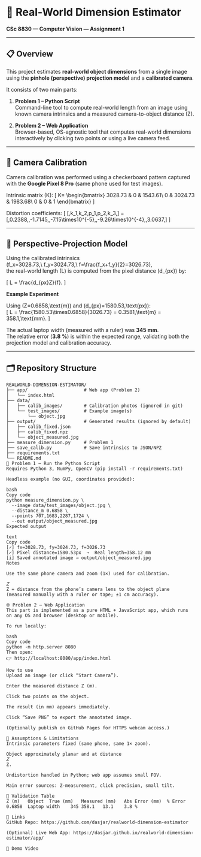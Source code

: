 # 🧠 Real-World Dimension Estimator  
**CSc 8830 — Computer Vision — Assignment 1**

---

## 📋 Overview
This project estimates **real-world object dimensions** from a single image using the **pinhole (perspective) projection model** and a **calibrated camera**.

It consists of two main parts:

1. **Problem 1 – Python Script**  
   Command-line tool to compute real-world length from an image using known camera intrinsics and a measured camera-to-object distance (Z).

2. **Problem 2 – Web Application**  
   Browser-based, OS-agnostic tool that computes real-world dimensions interactively by clicking two points or using a live camera feed.

---

## 🧮 Camera Calibration
Camera calibration was performed using a checkerboard pattern captured with the **Google Pixel 8 Pro** (same phone used for test images).

Intrinsic matrix \(K\):
\[
K=
\begin{bmatrix}
3028.73 & 0 & 1543.61\\
0 & 3024.73 & 1983.68\\
0 & 0 & 1
\end{bmatrix}
\]

Distortion coefficients:
\[
[\,k_1,k_2,p_1,p_2,k_3\,] =
[\,0.2388,\,-1.7145,\,-7.15\times10^{-5},\,-9.26\times10^{-4},\,3.0637\,]
\]

---

## 📏 Perspective-Projection Model
Using the calibrated intrinsics  
\(f_x=3028.73,\ f_y=3024.73,\ f=\frac{f_x+f_y}{2}=3026.73\),  
the real-world length \(L\) is computed from the pixel distance \(d_{px}\) by:

\[
L = \frac{d_{px}Z}{f}.
\]

**Example Experiment**

Using \(Z=0.6858\,\text{m}\) and \(d_{px}=1580.53\,\text{px}\):  
\[
L = \frac{1580.53\times0.6858}{3026.73} = 0.3581\,\text{m} = 358.1\,\text{mm}.
\]

The actual laptop width (measured with a ruler) was **345 mm**.  
The relative error (**3.8 %**) is within the expected range, validating both the projection model and calibration accuracy.

---

## 🗂️ Repository Structure
```text
REALWORLD-DIMENSION-ESTIMATOR/
├── app/                     # Web app (Problem 2)
│   └── index.html
├── data/
│   ├── calib_images/        # Calibration photos (ignored in git)
│   └── test_images/         # Example image(s)
│       └── object.jpg
├── output/                  # Generated results (ignored by default)
│   ├── calib_fixed.json
│   ├── calib_fixed.npz
│   └── object_measured.jpg
├── measure_dimension.py     # Problem 1
├── save_calib.py            # Save intrinsics to JSON/NPZ
├── requirements.txt
└── README.md
🐍 Problem 1 — Run the Python Script
Requires Python 3, NumPy, OpenCV (pip install -r requirements.txt)

Headless example (no GUI, coordinates provided):

bash
Copy code
python measure_dimension.py \
  --image data/test_images/object.jpg \
  --distance_m 0.6858 \
  --points 707,1683,2287,1724 \
  --out output/object_measured.jpg
Expected output

text
Copy code
[✓] fx=3028.73, fy=3024.73, f=3026.73
[✓] Pixel distance=1580.53px  →  Real length≈358.12 mm
[i] Saved annotated image → output/object_measured.jpg
Notes

Use the same phone camera and zoom (1×) used for calibration.

𝑍
Z = distance from the phone’s camera lens to the object plane (measured manually with a ruler or tape; ±1 cm accuracy).

🌐 Problem 2 — Web Application
This part is implemented as a pure HTML + JavaScript app, which runs on any OS and browser (desktop or mobile).

To run locally:

bash
Copy code
python -m http.server 8080
Then open:
👉 http://localhost:8080/app/index.html

How to use
Upload an image (or click “Start Camera”).

Enter the measured distance Z (m).

Click two points on the object.

The result (in mm) appears immediately.

Click “Save PNG” to export the annotated image.

(Optionally publish on GitHub Pages for HTTPS webcam access.)

🧠 Assumptions & Limitations
Intrinsic parameters fixed (same phone, same 1× zoom).

Object approximately planar and at distance 
𝑍
Z.

Undistortion handled in Python; web app assumes small FOV.

Main error sources: Z-measurement, click precision, small tilt.

🧾 Validation Table
Z (m)	Object	True (mm)	Measured (mm)	Abs Error (mm)	% Error
0.6858	Laptop width	345	358.1	13.1	3.8 %

🔗 Links
GitHub Repo: https://github.com/dasjar/realworld-dimension-estimator

(Optional) Live Web App: https://dasjar.github.io/realworld-dimension-estimator/app/

🎥 Demo Video

